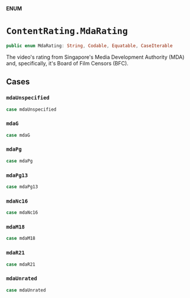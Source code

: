 **ENUM**

# `ContentRating.MdaRating`

```swift
public enum MdaRating: String, Codable, Equatable, CaseIterable
```

The video's rating from Singapore's Media Development Authority (MDA) and, specifically, it's Board of Film Censors (BFC).

## Cases
### `mdaUnspecified`

```swift
case mdaUnspecified
```

### `mdaG`

```swift
case mdaG
```

### `mdaPg`

```swift
case mdaPg
```

### `mdaPg13`

```swift
case mdaPg13
```

### `mdaNc16`

```swift
case mdaNc16
```

### `mdaM18`

```swift
case mdaM18
```

### `mdaR21`

```swift
case mdaR21
```

### `mdaUnrated`

```swift
case mdaUnrated
```

